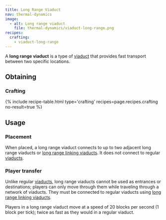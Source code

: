 ```yaml
---
title: Long Range Viaduct
nav: thermal-dynamics
image:
  - alt: Long range viaduct
    file: thermal-dynamics/viaduct-long-range.png
recipes:
  crafting:
    - viaduct-long-range
---
```


A **long range viaduct** is a type of [viaduct](/docs/viaduct/) that provides
fast transport between two specific locations.


Obtaining
---------

### Crafting
{% include recipe-table.html type='crafting' recipes=page.recipes.crafting no-result=true %}


Usage
-----

### Placement
When placed, a long range viaduct connects to up to two adjacent long range
viaducts or [long range linking viaducts](/docs/long-range-linking-viaduct/). It
does not connect to regular [viaducts](/docs/viaduct/).

### Player transfer
Unlike regular [viaducts](/docs/viaduct/), long range viaducts cannot be used as
entrances or destinations; players can only move through them while traveling
through a network of viaducts. They must be connected to regular viaducts using
[long range linking viaducts](/docs/long-range-linking-viaduct/).

Players in a long range viaduct move at a speed of 20 blocks per second (1 block
per tick); twice as fast as they would in a regular viaduct.
